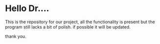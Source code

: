 # Hello Dr....

This is the repository for our project, all the functionality is present but the program still lacks a bit of polish.
if possible it will be updated.

thank you.
